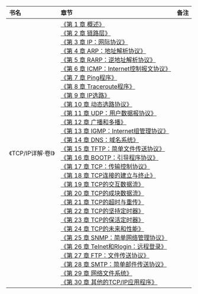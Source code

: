 
|书名|章节|备注|
|:---|:--|:---:
《TCP/IP详解·卷I》|[《第 1 章 概述》](https://github.com/baohenglin/HLBlog/blob/master/Articles/ComputerScience/TCP%C2%B7IP%E8%AF%A6%E8%A7%A3/%E3%80%8A%E7%AC%AC%201%20%E7%AB%A0%20%E6%A6%82%E8%BF%B0%E3%80%8B.md)<br>[《第 2 章 链路层》]()<br>[《第 3 章 IP：网际协议》]()<br>[《第 4 章 ARP：地址解析协议》]()<br>[《第 5 章 RARP：逆地址解析协议》]()<br>[《第 6 章 ICMP：Internet控制报文协议》]()<br>[《第 7 章 Ping程序》]()<br>[《第 8 章 Traceroute程序》]()<br>[《第 9 章 IP选路》]()<br>[《第 10 章 动态选路协议》]()<br>[《第 11 章 UDP：用户数据报协议》]()<br>[《第 12 章 广播和多播》]()<br>[《第 13 章 IGMP：Internet组管理协议》]()<br>[《第 14 章 DNS：域名系统》]()<br>[《第 15 章 TFTP：简单文件传送协议》]()<br>[《第 16 章 BOOTP：引导程序协议》]()<br>[《第 17 章 TCP：传输控制协议》]()<br>[《第 18 章 TCP连接的建立与终止》]()<br>[《第 19 章 TCP的交互数据流》]()<br>[《第 20 章 TCP的成块数据流》]()<br>[《第 21 章 TCP的超时与重传》]()<br>[《第 22 章 TCP的坚持定时器》]()<br>[《第 23 章 TCP的保活定时器》]()<br>[《第 24 章 TCP的未来和性能》]()<br>[《第 25 章 SNMP：简单网络管理协议》]()<br>[《第 26 章 TeInet和Rlogin：远程登录》]()<br>[《第 27 章 FTP：文件传送协议》]()<br>[《第 28 章 SMTP：简单邮件传送协议》]()<br>[《第 29 章 网络文件系统》]()<br>[《第 30 章 其他的TCP/IP应用程序》]()<br>|
